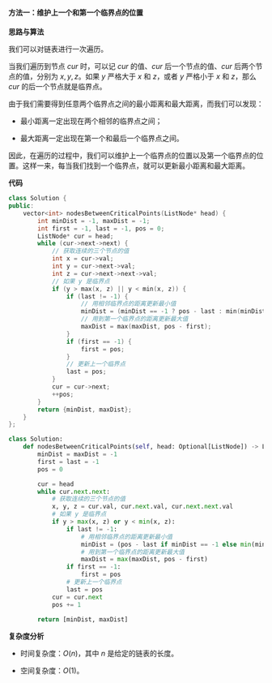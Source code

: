 #### 方法一：维护上一个和第一个临界点的位置

**思路与算法**

我们可以对链表进行一次遍历。

当我们遍历到节点 $\textit{cur}$ 时，可以记 $\textit{cur}$ 的值、$\textit{cur}$ 后一个节点的值、$\textit{cur}$ 后两个节点的值，分别为 $x, y, z$。如果 $y$ 严格大于 $x$ 和 $z$，或者 $y$ 严格小于 $x$ 和 $z$，那么 $\textit{cur}$ 的后一个节点就是临界点。

由于我们需要得到任意两个临界点之间的最小距离和最大距离，而我们可以发现：

- 最小距离一定出现在两个相邻的临界点之间；

- 最大距离一定出现在第一个和最后一个临界点之间。

因此，在遍历的过程中，我们可以维护上一个临界点的位置以及第一个临界点的位置。这样一来，每当我们找到一个临界点，就可以更新最小距离和最大距离。

**代码**

```C++ [sol1-C++]
class Solution {
public:
    vector<int> nodesBetweenCriticalPoints(ListNode* head) {
        int minDist = -1, maxDist = -1;
        int first = -1, last = -1, pos = 0;
        ListNode* cur = head;
        while (cur->next->next) {
            // 获取连续的三个节点的值
            int x = cur->val;
            int y = cur->next->val;
            int z = cur->next->next->val;
            // 如果 y 是临界点
            if (y > max(x, z) || y < min(x, z)) {
                if (last != -1) {
                    // 用相邻临界点的距离更新最小值
                    minDist = (minDist == -1 ? pos - last : min(minDist, pos - last));
                    // 用到第一个临界点的距离更新最大值
                    maxDist = max(maxDist, pos - first);
                }
                if (first == -1) {
                    first = pos;
                }
                // 更新上一个临界点
                last = pos;
            }
            cur = cur->next;
            ++pos;
        }
        return {minDist, maxDist};
    }
};
```

```Python [sol1-Python3]
class Solution:
    def nodesBetweenCriticalPoints(self, head: Optional[ListNode]) -> List[int]:
        minDist = maxDist = -1
        first = last = -1
        pos = 0

        cur = head
        while cur.next.next:
            # 获取连续的三个节点的值
            x, y, z = cur.val, cur.next.val, cur.next.next.val
            # 如果 y 是临界点
            if y > max(x, z) or y < min(x, z):
                if last != -1:
                    # 用相邻临界点的距离更新最小值
                    minDist = (pos - last if minDist == -1 else min(minDist, pos - last))
                    # 用到第一个临界点的距离更新最大值
                    maxDist = max(maxDist, pos - first)
                if first == -1:
                    first = pos
                # 更新上一个临界点
                last = pos
            cur = cur.next
            pos += 1
        
        return [minDist, maxDist]
```

**复杂度分析**

- 时间复杂度：$O(n)$，其中 $n$ 是给定的链表的长度。

- 空间复杂度：$O(1)$。